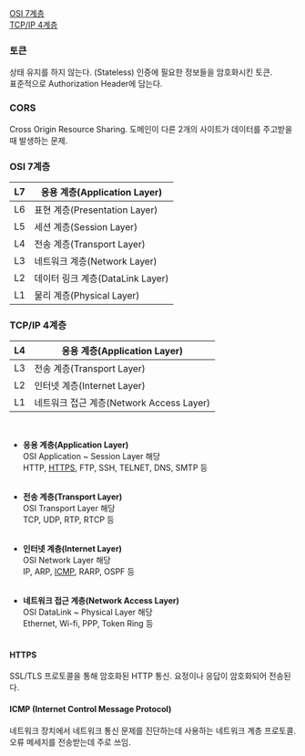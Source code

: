 [OSI 7계층](#osi-7계층)<br>
[TCP/IP 4계층](#tcpip-4계층)

### 토큰

상태 유지를 하지 않는다. (Stateless)
인증에 필요한 정보들을 암호화시킨 토큰. <br>
표준적으로 Authorization Header에 담는다.

### CORS

Cross Origin Resource Sharing. 도메인이 다른 2개의 사이트가 데이터를 주고받을 때 발생하는 문제.

### OSI 7계층

| L7  | 응용 계층(Application Layer)     |
| --- | -------------------------------- |
| L6  | 표현 계층(Presentation Layer)    |
| L5  | 세션 계층(Session Layer)         |
| L4  | 전송 계층(Transport Layer)       |
| L3  | 네트워크 계층(Network Layer)     |
| L2  | 데이터 링크 계층(DataLink Layer) |
| L1  | 물리 계층(Physical Layer)        |

### TCP/IP 4계층

| L4  | 응용 계층(Application Layer)             |
| --- | ---------------------------------------- |
| L3  | 전송 계층(Transport Layer)               |
| L2  | 인터넷 계층(Internet Layer)              |
| L1  | 네트워크 접근 계층(Network Access Layer) |

<br>

- **응용 계층(Application Layer)** <br>
  OSI Application ~ Session Layer 해당<br>
  HTTP, [HTTPS](#https), FTP, SSH, TELNET, DNS, SMTP 등 <br><br>

- **전송 계층(Transport Layer)** <br>
  OSI Transport Layer 해당<br>
  TCP, UDP, RTP, RTCP 등 <br><br>

- **인터넷 계층(Internet Layer)** <br>
  OSI Network Layer 해당<br>
  IP, ARP, [ICMP](#icmp-internet-control-message-protocol), RARP, OSPF 등 <br><br>

- **네트워크 접근 계층(Network Access Layer)** <br>
  OSI DataLink ~ Physical Layer 해당<br>
  Ethernet, Wi-fi, PPP, Token Ring 등 <br><br>

#### HTTPS

SSL/TLS 프로토콜을 통해 암호화된 HTTP 통신. 요정이나 응답이 암호화되어 전송된다.

#### ICMP (Internet Control Message Protocol)

네트워크 장치에서 네트워크 통신 문제를 진단하는데 사용하는 네트워크 계층 프로토콜. 오류 메세지를 전송받는데 주로 쓰임.
